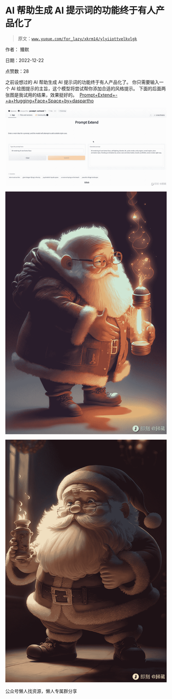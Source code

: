 # AI 帮助生成 AI 提示词的功能终于有人产品化了

> 原文：[`www.yuque.com/for_lazy/xkrm14/ylyiiottvelkvlgk`](https://www.yuque.com/for_lazy/xkrm14/ylyiiottvelkvlgk)



作者： 臻默



日期：2022-12-22



点赞数：28

<ne-hole id="uc0d8e076" data-lake-id="uc0d8e076"><ne-card data-card-name="hr" data-card-type="block" id="DZT56" data-event-boundary="card">

之前设想过的 AI 帮助生成 AI 提示词的功能终于有人产品化了。 你只需要输入一个 AI 绘图提示的主旨，这个模型将尝试帮你添加合适的风格提示。 下面的后面两张图是我试用的结果，效果挺好的。  [Prompt+Extend+-+a+Hugging+Face+Space+by+daspartho](https://huggingface.co/spaces/daspartho/prompt-extend)



<ne-card data-card-name="image" data-card-type="inline" id="RG8pt" data-event-boundary="card">![](img/5d3c04abcf6efd10faf75c66b5409a9e.png)</ne-card>



<ne-card data-card-name="image" data-card-type="inline" id="YC2qP" data-event-boundary="card">![](img/33c5902214c6fb4e607153b61f49b12f.png)</ne-card>



<ne-card data-card-name="image" data-card-type="inline" id="cBPDL" data-event-boundary="card">![](img/5f8682ddcc28c8e6bb57f08c5763974c.png)</ne-card>

<ne-hole id="ue97e5f25" data-lake-id="ue97e5f25"><ne-card data-card-name="hr" data-card-type="block" id="nyMeQ" data-event-boundary="card">

公众号懒人找资源，懒人专属群分享

</ne-card></ne-hole></ne-card></ne-hole>